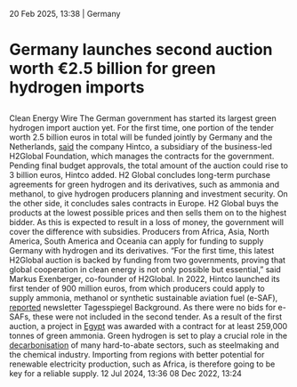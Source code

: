 20 Feb 2025, 13:38
| 
Germany
# Germany launches second auction worth €2.5 billion for green hydrogen imports
## 
Clean Energy Wire
The German government has started its largest green hydrogen import auction yet. For the first time, one portion of the tender worth 2.5 billion euros in total will be funded jointly by Germany and the Netherlands, [said](https://www.hintco.eu/news/hintco-starts-second-h2global-auction-worth-eur-25-billion) the company Hintco, a subsidiary of the business-led H2Global Foundation, which manages the contracts for the government. Pending final budget approvals, the total amount of the auction could rise to 3 billion euros, Hintco added.
H2 Global concludes long-term purchase agreements for green hydrogen and its derivatives, such as ammonia and methanol, to give hydrogen producers planning and investment security. On the other side, it concludes sales contracts in Europe. H2 Global buys the products at the lowest possible prices and then sells them on to the highest bidder. As this is expected to result in a loss of money, the government will cover the difference with subsidies.
Producers from Africa, Asia, North America, South America and Oceania can apply for funding to supply Germany with hydrogen and its derivatives.
“For the first time, this latest H2Global auction is backed by funding from two governments, proving that global cooperation in clean energy is not only possible but essential,” said Markus Exenberger, co-founder of H2Global.
In 2022, Hintco launched its first tender of 900 million euros, from which producers could apply to supply ammonia, methanol or synthetic sustainable aviation fuel (e-SAF), [reported](https://background.tagesspiegel.de/energie-und-klima/briefing/zweite-h2global-ausschreibung-mit-2-5-milliarden-euro-ausgestattet) newsletter Tagesspiegel Background. As there were no bids for e-SAFs, these were not included in the second tender. As a result of the first auction, a project in [Egypt](https://www.cleanenergywire.org/news/germany-awards-first-green-hydrogen-import-contract-ammonia-project-egypt) was awarded with a contract for at least 259,000 tonnes of green ammonia.
Green hydrogen is set to play a crucial role in the [decarbonisation](https://www.cleanenergywire.org/glossary/letter_d#decarbonisation) of many hard-to-abate sectors, such as steelmaking and the chemical industry. Importing from regions with better potential for renewable electricity production, such as Africa, is therefore going to be key for a reliable supply.
12 Jul 2024, 13:36
08 Dec 2022, 13:24